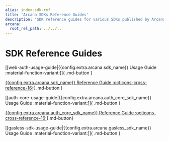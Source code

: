 ```yaml
---
alias: index-sdk-ref
title: 'Arcana SDKs Reference Guides'
description: 'SDK reference guides for various SDKs published by Arcana for auth, gasless, etc.'
arcana:
  root_rel_path: ../../..
---
```


# SDK Reference Guides

[[web-auth-usage-guide|{{config.extra.arcana.sdk_name}} Usage Guide :material-function-variant:]]{ .md-button }

[{{config.extra.arcana.sdk_name}} Reference Guide :octicons-cross-reference-16:](https://authsdk-ref-guide.netlify.app/){ .md-button }

[[auth-core-usage-guide|{{config.extra.arcana.auth_core_sdk_name}} Usage Guide :material-function-variant:]]{ .md-button }

[{{config.extra.arcana.auth_core_sdk_name}} Reference Guide :octicons-cross-reference-16:](https://auth-core-sdk-ref-guide.netlify.app/){.md-button}

[[gasless-sdk-usage-guide|{{config.extra.arcana.gasless_sdk_name}} Usage Guide :material-function-variant:]]{ .md-button }
